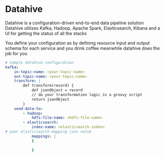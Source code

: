 # Datahive 
Datahive is a configuration-driven end-to-end data pipeline solution
Datahive utilizes Kafka, Hadoop, Apache Spark, Elasticsearch, Kibana and a UI for getting the status of all the stacks

You define your configuration as by defining resource input and output schema for each service and you drink coffee meanwhile datahive does the job for you

```yaml
# sample datahive configuration
kafka:
    in-topic-name: <your-topic-name>
    out-topic-name: <your-topic-name>
    transform: | 
        def transform(record) {
            def jsonObject = record
            // do your transformation logic in a groovy script
            return jsonObject
        }
    send-data-to:
        - hadoop:
            hdfs-file-name: <hdfs-file-name>
        - elasticsearch:
            index-name: <elasticsearch-index>
# your elasticsearch mapping json value
            mappings: |
            {
                
            }
```
